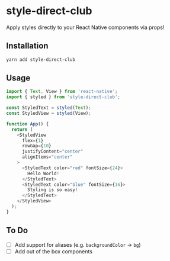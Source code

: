 # style-direct-club

Apply styles directly to your React Native components via props!

## Installation

```sh
yarn add style-direct-club
```

## Usage

```js
import { Text, View } from 'react-native';
import { styled } from 'style-direct-club';

const StyledText = styled(Text);
const StyledView = styled(View);

function App() {
  return (
    <StyledView
      flex={1}
      rowGap={10}
      justifyContent="center"
      alignItems="center"
    >
      <StyledText color="red" fontSize={24}>
        Hello World!
      </StyledText>
      <StyledText color="blue" fontSize={16}>
        Styling is so easy!
      </StyledText>
    </StyledView>
  );
}
```

## To Do

- [ ] Add support for aliases (e.g. `backgroundColor` -> `bg`)
- [ ] Add out of the box components
